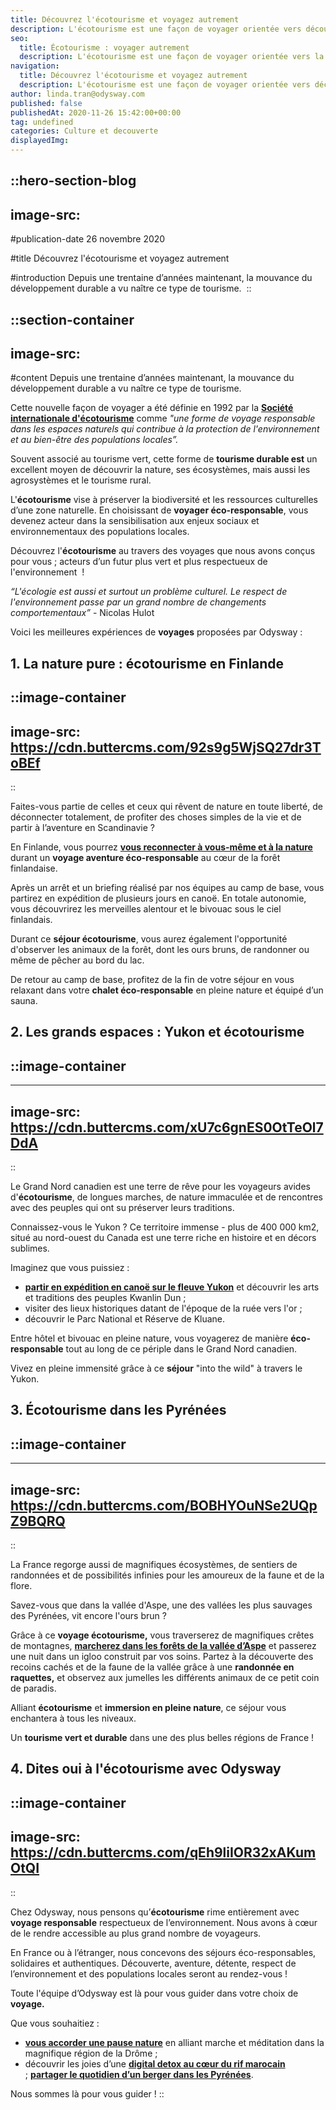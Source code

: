 ```yaml
---
title: Découvrez l'écotourisme et voyagez autrement
description: L'écotourisme est une façon de voyager orientée vers découverte de la nature, dans le respect de l'environnement et de la culture locale - le voyage parfait !
seo:
  title: Écotourisme : voyager autrement
  description: L'écotourisme est une façon de voyager orientée vers la découverte de la nature, dans le respect de l'environnement et de la culture locale - le voyage parfait !
navigation:
  title: Découvrez l'écotourisme et voyagez autrement
  description: L'écotourisme est une façon de voyager orientée vers découverte de la nature, dans le respect de l'environnement et de la culture locale - le voyage parfait !
author: linda.tran@odysway.com
published: false
publishedAt: 2020-11-26 15:42:00+00:00
tag: undefined
categories: Culture et decouverte
displayedImg: 
---
```


::hero-section-blog
---
image-src: 
---
#publication-date
26 novembre 2020

#title
Découvrez l'écotourisme et voyagez autrement

#introduction
Depuis une trentaine d’années maintenant, la mouvance du développement durable a vu naître ce type de tourisme. 
::

::section-container
---
image-src: 
---
#content
Depuis une trentaine d’années maintenant, la mouvance du développement durable a vu naître ce type de tourisme. 

Cette nouvelle façon de voyager a été définie en 1992 par la [**Société internationale d'écotourisme**](https://ecotourism.org/) comme _"une forme de voyage responsable dans les espaces naturels qui contribue à la protection de l'environnement et au bien-être des populations locales”._

Souvent associé au tourisme vert, cette forme de **tourisme durable est** un excellent moyen de découvrir la nature, ses écosystèmes, mais aussi les agrosystèmes et le tourisme rural.

L'**écotourisme** vise à préserver la biodiversité et les ressources culturelles d’une zone naturelle. En choisissant de **voyager éco-responsable**, vous devenez acteur dans la sensibilisation aux enjeux sociaux et environnementaux des populations locales.

Découvrez l'**écotourisme** au travers des voyages que nous avons conçus pour vous ; acteurs d’un futur plus vert et plus respectueux de l'environnement  !

_“L'écologie est aussi et surtout un problème culturel. Le respect de l'environnement passe par un grand nombre de changements comportementaux”_ - Nicolas Hulot

Voici les meilleures expériences de **voyages** proposées par Odysway :

## **1\. La nature pure : écotourisme en Finlande**

::image-container
---
image-src: https://cdn.buttercms.com/92s9g5WjSQ27dr3ToBEf
---
::

Faites-vous partie de celles et ceux qui rêvent de nature en toute liberté, de déconnecter totalement, de profiter des choses simples de la vie et de partir à l’aventure en Scandinavie ?

En Finlande, vous pourrez [**vous reconnecter à vous-même et à la nature**](https://odysway.com/voyages/reconnexion-nature-finlande?utm_source=SEO&utm_medium=thematique&utm_campaign=ecotourisme) durant un **voyage aventure éco-responsable** au cœur de la forêt finlandaise.

Après un arrêt et un briefing réalisé par nos équipes au camp de base, vous partirez en expédition de plusieurs jours en canoë. En totale autonomie, vous découvrirez les merveilles alentour et le bivouac sous le ciel finlandais.

Durant ce **séjour écotourisme**, vous aurez également l'opportunité d'observer les animaux de la forêt, dont les ours bruns, de randonner ou même de pêcher au bord du lac.

De retour au camp de base, profitez de la fin de votre séjour en vous relaxant dans votre **chalet éco-responsable** en pleine nature et équipé d’un sauna.

## 2\. Les grands espaces : Yukon et écotourisme

## ::image-container
---
image-src: https://cdn.buttercms.com/xU7c6gnES0OtTeOl7DdA
---
::

Le Grand Nord canadien est une terre de rêve pour les voyageurs avides d'**écotourisme**, de longues marches, de nature immaculée et de rencontres avec des peuples qui ont su préserver leurs traditions.

Connaissez-vous le Yukon ? Ce territoire immense - plus de 400 000 km2, situé au nord-ouest du Canada est une terre riche en histoire et en décors sublimes. 

Imaginez que vous puissiez :

*   [**partir en expédition en canoë sur le fleuve Yukon**](https://odysway.com/voyages/voyage-nature-canada-yukon?utm_source=SEO&utm_medium=thematique&utm_campaign=ecotourisme) et découvrir les arts et traditions des peuples Kwanlin Dun ;
*   visiter des lieux historiques datant de l'époque de la ruée vers l'or ;
*   découvrir le Parc National et Réserve de Kluane.

Entre hôtel et bivouac en pleine nature, vous voyagerez de manière **éco-responsable** tout au long de ce périple dans le Grand Nord canadien.

Vivez en pleine immensité grâce à ce **séjour** "into the wild" à travers le Yukon.

## 3\. Écotourisme dans les Pyrénées

## ::image-container
---
image-src: https://cdn.buttercms.com/BOBHYOuNSe2UQpZ9BQRQ
---
::

La France regorge aussi de magnifiques écosystèmes, de sentiers de randonnées et de possibilités infinies pour les amoureux de la faune et de la flore.

Savez-vous que dans la vallée d'Aspe, une des vallées les plus sauvages des Pyrénées, vit encore l'ours brun ?

Grâce à ce **voyage écotourisme,** vous traverserez de magnifiques crêtes de montagnes, [**marcherez dans les forêts de la vallée d’Aspe**](https://odysway.com/voyages/sejour-montagne-marche-pyrenees?utm_source=SEO&utm_medium=thematique&utm_campaign=ecotourisme) et passerez une nuit dans un igloo construit par vos soins. Partez à la découverte des recoins cachés et de la faune de la vallée grâce à une **randonnée en raquettes,** et observez aux jumelles les différents animaux de ce petit coin de paradis.

Alliant **écotourisme** et **immersion en pleine nature**, ce séjour vous enchantera à tous les niveaux.

Un **tourisme vert et durable** dans une des plus belles régions de France !

## 4\. Dites oui à l'écotourisme avec Odysway

::image-container
---
image-src: https://cdn.buttercms.com/qEh9liIOR32xAKumOtQI
---
::

Chez Odysway, nous pensons qu’**écotourisme** rime entièrement avec **voyage responsable** respectueux de l’environnement. Nous avons à cœur de le rendre accessible au plus grand nombre de voyageurs.

En France ou à l’étranger, nous concevons des séjours éco-responsables, solidaires et authentiques. Découverte, aventure, détente, respect de l’environnement et des populations locales seront au rendez-vous !

Toute l'équipe d’Odysway est là pour vous guider dans votre choix de **voyage.**

Que vous souhaitiez :

*   [**vous accorder une pause nature**](https://odysway.com/voyages/marche-ane-meditation-france?utm_source=SEO&utm_medium=thematique&utm_campaign=ecotourisme) en alliant marche et méditation dans la magnifique région de la Drôme ; 
*   découvrir les joies d’une [**digital detox au cœur du rif marocain**](https://odysway.com/voyages/digital-detox-maroc?utm_source=SEO&utm_medium=thematique&utm_campaign=ecotourisme) ; [**partager le quotidien d’un berger dans les Pyrénées**](https://odysway.com/voyages/sejour-berger-bearn?utm_source=SEO&utm_medium=thematique&utm_campaign=ecotourisme). 

Nous sommes là pour vous guider !
::
